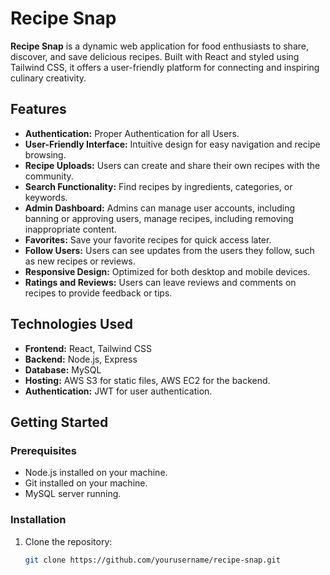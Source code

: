 # Recipe Snap

**Recipe Snap** is a dynamic web application for food enthusiasts to share, discover, and save delicious recipes. Built with React and styled using Tailwind CSS, it offers a user-friendly platform for connecting and inspiring culinary creativity.

## Features

- **Authentication:** Proper Authentication for all Users.
- **User-Friendly Interface:** Intuitive design for easy navigation and recipe browsing.
- **Recipe Uploads:** Users can create and share their own recipes with the community.
- **Search Functionality:** Find recipes by ingredients, categories, or keywords.
- **Admin Dashboard:** Admins can manage user accounts, including banning or approving users, manage recipes, including removing inappropriate content.
- **Favorites:** Save your favorite recipes for quick access later.
- **Follow Users:** Users can see updates from the users they follow, such as new recipes or reviews.
- **Responsive Design:** Optimized for both desktop and mobile devices.
- **Ratings and Reviews:** Users can leave reviews and comments on recipes to provide feedback or tips.

## Technologies Used

- **Frontend:** React, Tailwind CSS
- **Backend:** Node.js, Express
- **Database:** MySQL
- **Hosting:** AWS S3 for static files, AWS EC2 for the backend.
- **Authentication:** JWT for user authentication.

## Getting Started

### Prerequisites

- Node.js installed on your machine.
- Git installed on your machine.
- MySQL server running.

### Installation

1. Clone the repository:

   ```bash
   git clone https://github.com/yourusername/recipe-snap.git
   ```
